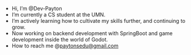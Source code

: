 - Hi, I’m @Dev-Payton
-  I’m currently a CS student at the UMN.
-  I’m actively learning how to cultivate my skills further, and continuing to grow.
-  Now working on backend development with SpringBoot and game development inside the world of Godot.
- How to reach me
 @paytonsedu@gmail.com

<!---
Dev-Payton/Dev-Payton is a ✨ special ✨ repository because its `README.md` (this file) appears on your GitHub profile.
You can click the Preview link to take a look at your changes.
--->
